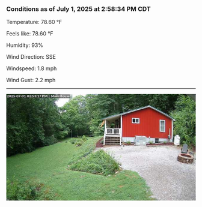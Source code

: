 ### Conditions as of July 1, 2025 at 2:58:34 PM CDT 

Temperature: 78.60 &deg;F

Feels like: 78.60 &deg;F

Humidity: 93%

Wind Direction: SSE

Windspeed: 1.8 mph

Wind Gust: 2.2 mph

---

<img src="./images/latest.jpeg"/>

